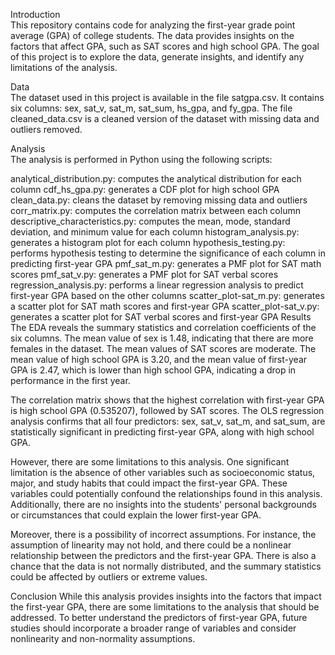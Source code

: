Introduction<br>
This repository contains code for analyzing the first-year grade point average (GPA) of college students. The data provides insights on the factors that affect GPA, such as SAT scores and high school GPA. The goal of this project is to explore the data, generate insights, and identify any limitations of the analysis.

Data<br>
The dataset used in this project is available in the file satgpa.csv. It contains six columns: sex, sat_v, sat_m, sat_sum, hs_gpa, and fy_gpa. The file cleaned_data.csv is a cleaned version of the dataset with missing data and outliers removed.

Analysis<br>
The analysis is performed in Python using the following scripts:

analytical_distribution.py: computes the analytical distribution for each column
cdf_hs_gpa.py: generates a CDF plot for high school GPA
clean_data.py: cleans the dataset by removing missing data and outliers
corr_matrix.py: computes the correlation matrix between each column
descriptive_characteristics.py: computes the mean, mode, standard deviation, and minimum value for each column
histogram_analysis.py: generates a histogram plot for each column
hypothesis_testing.py: performs hypothesis testing to determine the significance of each column in predicting first-year GPA
pmf_sat_m.py: generates a PMF plot for SAT math scores
pmf_sat_v.py: generates a PMF plot for SAT verbal scores
regression_analysis.py: performs a linear regression analysis to predict first-year GPA based on the other columns
scatter_plot-sat_m.py: generates a scatter plot for SAT math scores and first-year GPA
scatter_plot-sat_v.py: generates a scatter plot for SAT verbal scores and first-year GPA
Results
The EDA reveals the summary statistics and correlation coefficients of the six columns. The mean value of sex is 1.48, indicating that there are more females in the dataset. The mean values of SAT scores are moderate. The mean value of high school GPA is 3.20, and the mean value of first-year GPA is 2.47, which is lower than high school GPA, indicating a drop in performance in the first year.

The correlation matrix shows that the highest correlation with first-year GPA is high school GPA (0.535207), followed by SAT scores. The OLS regression analysis confirms that all four predictors: sex, sat_v, sat_m, and sat_sum, are statistically significant in predicting first-year GPA, along with high school GPA.

However, there are some limitations to this analysis. One significant limitation is the absence of other variables such as socioeconomic status, major, and study habits that could impact the first-year GPA. These variables could potentially confound the relationships found in this analysis. Additionally, there are no insights into the students' personal backgrounds or circumstances that could explain the lower first-year GPA.

Moreover, there is a possibility of incorrect assumptions. For instance, the assumption of linearity may not hold, and there could be a nonlinear relationship between the predictors and the first-year GPA. There is also a chance that the data is not normally distributed, and the summary statistics could be affected by outliers or extreme values.

Conclusion
While this analysis provides insights into the factors that impact the first-year GPA, there are some limitations to the analysis that should be addressed. To better understand the predictors of first-year GPA, future studies should incorporate a broader range of variables and consider nonlinearity and non-normality assumptions.

